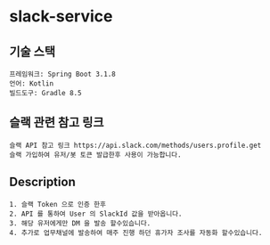 ﻿# slack-service


## 기술 스택
```
프레임워크: Spring Boot 3.1.8
언어: Kotlin
빌드도구: Gradle 8.5
```

## 슬랙 관련 참고 링크
```
슬랙 API 참고 링크 https://api.slack.com/methods/users.profile.get
슬랙 가입하여 유저/봇 토큰 발급한후 사용이 가능합니다. 
```


## Description
```
1. 슬랙 Token 으로 인증 한후
2. API 를 통하여 User 의 SlackId 값을 받아옵니다.
3. 해당 유저에게만 DM 을 발송 할수있습니다.
4. 추가로 업무채널에 발송하여 매주 진행 하던 휴가자 조사를 자동화 할수있습니다. 
```
